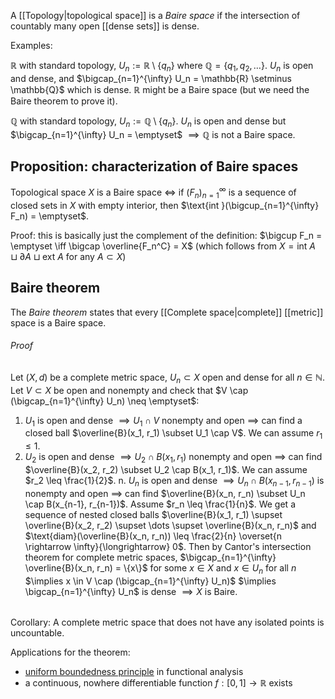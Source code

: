 A [[Topology|topological space]] is a _Baire space_
if the intersection of countably many open [[dense sets]] is dense.

Examples:

$\mathbb{R}$ with standard topology, $U_n := \mathbb{R} \setminus \{q_n\}$
where $\mathbb{Q} = \{q_1, q_2, \dots\}$.
$U_n$ is open and dense, and $\bigcap_{n=1}^{\infty} U_n = \mathbb{R} \setminus \mathbb{Q}$ which is dense.
$\mathbb{R}$ might be a Baire space (but we need the Baire theorem to prove it).

$\mathbb{Q}$ with standard topology, $U_n := \mathbb{Q} \setminus \{q_n\}$.
$U_n$ is open and dense but $\bigcap_{n=1}^{\infty} U_n = \emptyset$
$\implies \mathbb{Q}$ is not a Baire space.

## Proposition: characterization of Baire spaces

Topological space $X$ is a Baire space
$\iff$ if $(F_n)_{n=1}^{\infty}$ is a sequence of closed sets in $X$
with empty interior, then $\text{int }(\bigcup_{n=1}^{\infty} F_n) = \emptyset$.

Proof: this is basically just the complement of the definition:
$\bigcup F_n = \emptyset \iff \bigcap \overline{F_n^C} = X$
(which follows from $X = \text{int }A \sqcup \partial A \sqcup \text{ext }A$ for any $A \subset X$)

## Baire theorem

The _Baire theorem_ states that every [[Complete space|complete]] [[metric]] space
is a Baire space.
###### Proof
Let $(X, d)$ be a complete metric space,
$U_n \subset X$ open and dense for all $n \in \mathbb{N}$.
Let $V \subset X$ be open and nonempty
and check that $V \cap (\bigcap_{n=1}^{\infty} U_n) \neq \emptyset$:
1. $U_1$ is open and dense $\implies U_1 \cap V$ nonempty and open
  $\implies$ can find a closed ball $\overline{B}(x_1, r_1) \subset U_1 \cap V$.
  We can assume $r_1 \leq 1$.
2. $U_2$ is open and dense $\implies U_2 \cap B(x_1, r_1)$ nonempty and open
  $\implies$ can find $\overline{B}(x_2, r_2) \subset U_2 \cap B(x_1, r_1)$.
  We can assume $r_2 \leq \frac{1}{2}$.
n. $U_n$ is open and dense $\implies U_n \cap B(x_{n-1}, r_{n-1})$ is nonempty and open
  $\implies$ can find $\overline{B}(x_n, r_n) \subset U_n \cap B(x_{n-1}, r_{n-1})$.
  Assume $r_n \leq \frac{1}{n}$.
We get a sequence of nested closed balls
$\overline{B}(x_1, r_1) \supset \overline{B}(x_2, r_2) \supset \dots \supset \overline{B}(x_n, r_n)$
and $\text{diam}(\overline{B}(x_n, r_n)) \leq \frac{2}{n} \overset{n \rightarrow \infty}{\longrightarrow} 0$.
Then by Cantor's intersection theorem for complete metric spaces,
$\bigcap_{n=1}^{\infty} \overline{B}(x_n, r_n) = \{x\}$ for some $x \in X$
and $x \in U_n$ for all $n$ $\implies x \in V \cap (\bigcap_{n=1}^{\infty} U_n)$
$\implies \bigcap_{n=1}^{\infty} U_n$ is dense $\implies X$ is Baire.
######

Corollary:
A complete metric space that does not have any isolated points is uncountable.

Applications for the theorem:
- [uniform boundedness principle](https://en.wikipedia.org/wiki/Uniform_boundedness_principle) in functional analysis
- a continuous, nowhere differentiable function $f : [0, 1] \rightarrow \mathbb{R}$ exists
